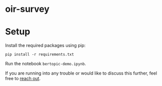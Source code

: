 # oir-survey

# Setup

Install the required packages using pip:

```
pip install -r requirements.txt
```

Run the notebook `bertopic-demo.ipynb`.

If you are running into any trouble or would like to discuss this further, feel free to [reach out](mailto:simon.stone@dartmouth.edu).